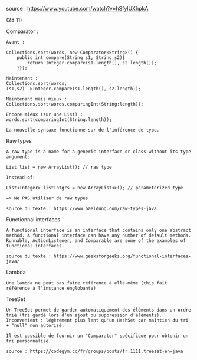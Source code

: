 source : https://www.youtube.com/watch?v=hSfylUXhpkA

(28:11)

Comparator :

    Avant : 

    Collections.sort(words, new Comparator<String>() {
        public int compare(String s1, String s2){
            return Integer.compare(s1.length(), s2.length());
        }});

    Maintenant :
    Collections.sort(words,
    (s1,s2) ->Integer.compare(s1.length(), s2.length));

    Maintenant mais mieux :
    Collections.sort(words,comparingInt(String:length));

    Encore mieux (sur une List) : 
    words.sort(comparingInt(String:length));

    La nouvelle syntaxe fonctionne sur de l'inférence de type.




Raw types

    A raw type is a name for a generic interface or class without its type argument:

    List list = new ArrayList(); // raw type

    Instead of:

    List<Integer> listIntgrs = new ArrayList<>(); // parameterized type

    => Ne PAS utiliser de raw types

    source du texte : https://www.baeldung.com/raw-types-java


Functionnal interfaces

    A functional interface is an interface that contains only one abstract method. A functional interface can have any number of default methods. Runnable, ActionListener, and Comparable are some of the examples of functional interfaces. 

    source du texte : https://www.geeksforgeeks.org/functional-interfaces-java/


Lambda

    Une lambda ne peut pas faire référence à elle-même (this fait référence à l'instance englobante)

TreeSet

    Un TreeSet permet de garder automatiquement des éléments dans un ordre trié (tri gardé lors d'un ajout ou suppression d'éléments).
    Inconvenient : légèrement plus lent qu'un HashSet car maintien du tri + "null" non autorisé.

    Il est possible de fournir un "Comparator" spécifique pour obtenir un tri personnalisé.

    source : https://codegym.cc/fr/groups/posts/fr.1111.treeset-en-java 
